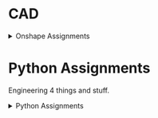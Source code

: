 # CAD
<details>
  <summary>Onshape Assignments</summary>
<details>
<summary>CASTER</summary>
<details>
<summary>Part 1 - Base</summary>

  <p align="center">
  <img width="300" src="https://github.com/JordanHiggins777/Onshape/blob/main/Base.jpg">
</p>
</details>
  <details>
<summary>Part 2 - Mount</summary>
      <p align="center">
  <img width="300" src="https://github.com/JordanHiggins777/Onshape/blob/main/Mount.jpg">
</p>
</details>
  <details>
<summary>Part 3 - Fork</summary>

          
  <img width="300" src="https://github.com/JordanHiggins777/Onshape/blob/main/Fork.jpg">
</p>
</details>
  <details>
<summary>Part 4 - Tire</summary>
          <p align="center">
  <img width="300" src="https://github.com/JordanHiggins777/Onshape/blob/main/Wheel.jpg">
</p>
</details>
  <details>
<summary>Part 5 - Wheel</summary>
          <p align="center">
  <img width="300" src="https://github.com/JordanHiggins777/Onshape/blob/main/Wheel2.jpg">
</p>
</details>
    <details>
<summary>Parts 6-9 Axle, Collar, Bearings</summary>
          <p align="center">
  <img width="300" src="https://github.com/JordanHiggins777/Onshape/blob/main/Axle.jpg">
</p>         
      <p align="center">
  <img width="200" src="https://github.com/JordanHiggins777/Onshape/blob/main/Bearing.jpg">
</p>
</details>
    <details>
<summary>Sub-Assembly</summary>
          <p align="center">
  <img width="300" src="https://github.com/JordanHiggins777/Onshape/blob/main/Sub_Assem.jpg">
</p>
</details>
   <details>
<summary>Final Caster Assembly</summary>
          <p align="center">
  <img width="300" src="https://github.com/JordanHiggins777/Onshape/blob/main/Final_Assem.jpg">
</p>
</details>
</details>
   <details>
<summary>Onshape Challenge</summary>
This is a dropdown with text!
</details>
   <details>
<summary>Dorothy's Dowel Pins</summary>
          <p align="center">
  <img width="300" src="https://github.com/JordanHiggins777/Onshape/blob/main/Frame.jpg">
</p>
</details>
</p>
</details>


# Python Assignments
Engineering 4 things and stuff.
<details>
<summary>Python Assignments</summary>
<details>
<summary>Hello PI</summary>

## Objective: 
Power up my Rasperry PI then wrtie a program that spits out "Hello World!" 10 times.
## Prossess:
Given this was the first assignment of the year, the actual prossess of writing the code and powering on my Pi were very simple given Dr.Sheilds had given a step by step tutorial(LINK: https://youtu.be/FFUm7omFLUE) on how to do the assignment. Just follow this step by step and youll be done assuming no technecal errors.
## Code Explanation: 
All this assignment is, is 2 lines of code
```
for i in range(0,10):          ## this sets the amount of times the loop runs for in this case it's 10 times.
	print("Hello, World!")      ##this prints any statment in the quotations.
```
## Problems and Solutions:
#### Problem 1: 
Your PI does not turn on
#### Solution 1:
Turn it off and on again. If that does not work you may have a fualty pi especially if your PI starts to heat up.
#### Problem 2:
The 2 lines of code simply do not work
#### Solution 2:
Check to make sure its a ".py" file, check that your pi led is on, and check for any misspellings in the code.
## Diagram/Picture:

  <p align="center">
  <img width="300" src= "https://github.com/JordanHiggins777/Engineering_4_NoteBook/blob/main/hello.png">
	
## Reflection: 
While this assignment is by far the simplest it may have taken the most time out of any. With the transition to at home engineering and the fact Ive never used a raspberry PI didnt help. 
## Resources:
Dr.Sheilds Step by Step https://youtu.be/FFUm7omFLUE

</p>
</details>
  <details>
<summary>Get the Pi online</summary>
            
## Objective: 
Make a Engineering 4 notebook in GitHub.
## Prossess:
This was another assignment that was provided a youtube video as a resorce(LINK:https://www.youtube.com/watch?v=9IpcrxeftwE&feature=emb_title).Getting the PI online was a bit difficult for me personaly because of my pi disintegrating the SD cards it came in contact with, thus I had to get a new PI in person, and that was a prossess in itself because this is 2020 and getting sheadules to match up is a nightmare. Regardless I eventually got the new PI online and a engineering 4 notebook up. The hardest part of the actual assignment was this one glitch where it didnt reconize my account, I just shoutdown the pi and tried again. My guess is this just came down to a typo error. Other then that I had no problems.
## Code Explanation:
N/A whoops no code.
## Problems and Solutions:
#### Problem 1:
My pi is getting hot and the green light wont turn on
#### Solution 1: 
Get a new PI

#### Problem 2:
The .conf command does not reconize your account
#### Solution 2: 
Restart from the begining it might be a typing error(It was for me)

## Reflection:
Given you are reading this I did eventually get this assignment done. This was a easy assignment that wouldve taken ~ one day to complete in different senario, hopefully in the near future 2020 quarantine will be over.    
## Resources: 
The step by step https://www.youtube.com/watch?v=9IpcrxeftwE&feature=emb_title

</p>
</details>
  <details>
<summary>Python Assignment 0: Hello Python/Dice Roller  </summary>
            
## Objective:
write code that functions as a six sided die.
## Prossess:
First things first, google "python dice roller" youll find various snipbits of code that work but you might have to make some changes for sake of simplicity. 
## Code Explanation:
```
import random
```
this allows for randomness to exist when we use it for the dice roller
```

question = input('Would you like to roll the dice [y/n]?\n')
```
Input is a piece of code that asks for a user input. The way I like to think about it is "Input" replaces what would be a "Print". For example if one replaced Input with print the code would be - print('Would you like to roll the dice [y/n]?\n') -  all this would do is spit out the statment in quotations. Input asks for a users INPUT or just to type something following the statment. When you call input something in this case "question" you can then call upon it later.
```
while question != 'n':
    if question == 'y': #questions are prints requireing a input after 
        die = random.randint(1, 6) #sets range from 1-6
        print(die)  #print a number 1-6
        question = input('Would you like to roll the dice [y/n]?\n')
    else:
        print('Invalid response. Please type "y" or "n".') #prints a statement
        question = input('Would you like to roll the dice [y/n]?\n')        

print('Good-bye!')
```
The rest of the code involves making a while loop then setting a variable equal to a number from 1-6 then just asking for the user to type y or n to continue spitting out numbers.
## Diagram:
  <p align="center">
  <img width="300" src= "https://github.com/JordanHiggins777/Engineering_4_NoteBook/blob/main/dice.png">
## Reflection:
This was the first coding assignment of the year,in that you code a simple dice roller. This assignment will introduce to you basic inputs, and randomizers. Looking back this assignment wasnt too hard and its a good way to dip your toes into coding at the begining of the year.
## Resources:
https://www.pythonforbeginners.com/code-snippets-source-code/game-rolling-the-dice

</p>
</details>
<details>
<summary>Python Assignment 1: Calculator  </summary>
              
## Objective: 
Program a basic calculator that calculates, sum, difference, quotient, and modulo of two numbers.
## Prossess: 
Just like dice, calculators are very common and thus code for calculators are also very common. A quick google search will give you all the resorces you need its pretty surface level. 
## Code Explanation:
```
def doMath(a,b):
	print("Sum:", a+b)
	print("Difference:", a-b)
	print("Product", a*b)
	print("Quotient", round(a/b, 2))
	print("Modulo", a%b)
```
This is a function that runs a and b through all these expressions then prints out the result.
```
number_1 = float(input("Enter the first number:"))
number_2 = float(input("Enter the second number"))


(doMath(number_1,number_2))
```
The remaining code sets a and b as terms in this case I just used number 1 and 2. Then just print the numbers and there you have your calculator.

## Problems and Solutions:
Problem 1: My code is far too long

Solution 1: Make sure you make a function that any 2 terms could run through not hardcode.

## Diagram:

## Reflection: 
This was a simple fun assignment by this point code is finally getting into my system as a skill.

</p>
</details>
  <details>
<summary>Python Assignment 2: Quadratic Solver  </summary>
 
## Objective: 
Write code that solves basic algebraic quadratic equation
## Prossess:
This assignment started out with a simmilar prosses to the calculator, where I have a fuction that uses the variables I put in as a user. I imagined the code as the calculator code, but rather than a/b it would be the quadratic equation.
## Code Explanation:
## Problems and Solutions:
## Diagram:
  <p align="center">
  <img width="300" src= "https://github.com/JordanHiggins777/Engineering_4_NoteBook/blob/main/quad.png">
## Reflection:
</p>
</details>
  <details>
<summary>Python Assignment 3: Strings and Loops- Vertical Sentence  </summary>
            
## Objective:
Write code that turns a horizontial sentence into a vertical one.
## Prossess:
## Code Explanation:
## Problems and Solutions:
## Diagram:
  <p align="center">
  <img width="300" src= "https://github.com/JordanHiggins777/Engineering_4_NoteBook/blob/main/strandloops.png">
## Reflection: 
</p>
</details>
  <details>
<summary>Python Pseudo Project: Hangman Game   </summary>
            
# WIP
</p>
</details>
  <details>
<summary>GPIO Pins:Bash  </summary>
            
## Objective:
## Prossess:
## Code Explanation:
## Problems and Solutions:
## Diagram:
## Reflection: 
</p>
</details>
  <details>
<summary>GPIO Pins:Python   </summary>
            
## Objective:
## Prossess:
## Code Explanation:
## Problems and Solutions:
## Diagram:
## Reflection: 
</p>
</details>
  <details>
<summary>GPIO Pins:SSH </summary>
            
## Objective:
## Prossess:
## Code Explanation:
## Problems and Solutions:
## Diagram:
## Reflection: 
</p>
</details>
  <details>
<summary>GPIO Pins - I2C</summary>
            
## Objective:
## Prossess:
## Code Explanation:
## Problems and Solutions:
## Diagram:
## Reflection: 
</p>
</details>
  <details>
<summary>Difficulty Chart  </summary>

| Assignments        | Difficulty rating out of 10 | How you should budget time  |
| ------------- |:-------------:| -----:|
| Hello PI    | 1 | ~2 Days |
| Get the Pi online   | 3      |  ~3 Days |
| Python Assignment 0: Hello Python/Dice Roller | 6    |  ~1.5 Weeks   |
| Python Assignment 1: Calculator | 7      |    ~2 Weeks |
| Python Assignment 2: Quadratic Solver | 4      |   ~1 Week|
| Python Assignment 3: Strings and Loops- Vertical Sentence | 5      |    ~1 Week |
| Python Pseudo Project: Hangman Game | 6    |  ~1.5 Weeks   |
| GPIO Pins:Bash |  2     |    ~1 day |
|  GPIO Pins:Python    | 6      |   ~1 week |
| Assignment 7 Hello VS code |  2     |    ~1 day |
| Assignment 8 Fancy LED     | 6      |   ~1 week |
| Assignment 7 Hello VS code |  2     |    ~1 day |
| Assignment 8 Fancy LED     | 6      |   ~1 week |
</p>
</details>

</p>
</details>
